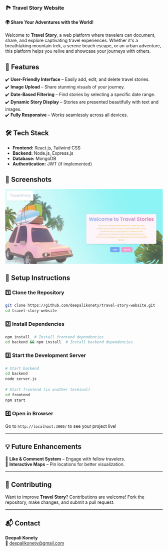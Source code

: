 ### 🏞️ Travel Story Website  

#### 🌍 Share Your Adventures with the World!  

Welcome to **Travel Story**, a web platform where travelers can document, share, and explore captivating travel experiences. Whether it's a breathtaking mountain trek, a serene beach escape, or an urban adventure, this platform helps you relive and showcase your journeys with others.  


## 🚀 Features  

✔️ **User-Friendly Interface** – Easily add, edit, and delete travel stories.  
✔️ **Image Upload** – Share stunning visuals of your journey.  
✔️ **Date-Based Filtering** – Find stories by selecting a specific date range.  
✔️ **Dynamic Story Display** – Stories are presented beautifully with text and images.  
✔️ **Fully Responsive** – Works seamlessly across all devices.  


## 🛠️ Tech Stack  

- **Frontend:** React.js, Tailwind CSS  
- **Backend:** Node.js, Express.js  
- **Database:** MongoDB    
- **Authentication:** JWT (if implemented)  


## 📸 Screenshots  
![Dashboard Preview](./Welcome_page.jpg)

## 🔧 Setup Instructions  

### 1️⃣ Clone the Repository  
```bash
git clone https://github.com/deepalikonety/travel-story-website.git
cd travel-story-website
```

### 2️⃣ Install Dependencies  
```bash
npm install  # Install frontend dependencies
cd backend && npm install  # Install backend dependencies
```

### 3️⃣ Start the Development Server  
```bash
# Start backend
cd backend
node server.js  

# Start frontend (in another terminal)
cd frontend
npm start
```

### 4️⃣ Open in Browser  
Go to `http://localhost:3000/` to see your project live!  

---

## 💡 Future Enhancements  
🔹 **Like & Comment System** – Engage with fellow travelers.  
🔹 **Interactive Maps** – Pin locations for better visualization.  

---

## 🙌 Contributing  

Want to improve **Travel Story**? Contributions are welcome! Fork the repository, make changes, and submit a pull request.  

---

## 📬 Contact  

**Deepali Konety**  
📧 deepalikonety@gmail.com  

